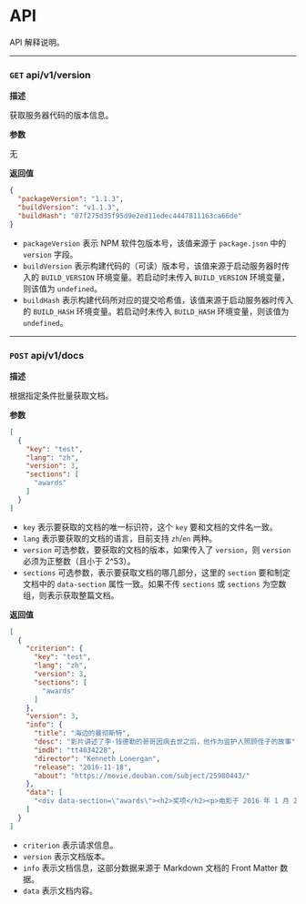 # API

API 解释说明。

---

### `GET` api/v1/version

**描述**

获取服务器代码的版本信息。

**参数**

无

**返回值**

```json
{
  "packageVersion": "1.1.3",
  "buildVersion": "v1.1.3",
  "buildHash": "07f275d35f95d9e2ed11edec4447811163ca66de"
}
```

- `packageVersion` 表示 NPM 软件包版本号，该值来源于 `package.json` 中的 `version` 字段。
- `buildVersion` 表示构建代码的（可读）版本号，该值来源于启动服务器时传入的 `BUILD_VERSION` 环境变量。若启动时未传入 `BUILD_VERSION` 环境变量，则该值为 `undefined`。
- `buildHash` 表示构建代码所对应的提交哈希值，该值来源于启动服务器时传入的 `BUILD_HASH` 环境变量。若启动时未传入 `BUILD_HASH` 环境变量，则该值为 `undefined`。

---

### `POST` api/v1/docs

**描述**

根据指定条件批量获取文档。

**参数**

```json
[
  {
    "key": "test",
    "lang": "zh",
    "version": 3,
    "sections": [
      "awards"
    ]
  }
]
```

- `key` 表示要获取的文档的唯一标识符，这个 `key` 要和文档的文件名一致。
- `lang` 表示要获取的文档的语言，目前支持 `zh`/`en` 两种。
- `version` 可选参数，要获取的文档的版本，如果传入了 `version`，则 `version` 必须为正整数（且小于 2^53）。
- `sections` 可选参数，表示要获取文档的哪几部分，这里的 `section` 要和制定文档中的 `data-section` 属性一致。如果不传 `sections` 或 `sections` 为空数组，则表示获取整篇文档。

**返回值**

```json
[
  {
    "criterion": {
      "key": "test",
      "lang": "zh",
      "version": 3,
      "sections": [
        "awards"
      ]
    },
    "version": 3,
    "info": {
      "title": "海边的曼彻斯特",
      "desc": "影片讲述了李·钱德勒的哥哥因病去世之后，他作为监护人照顾侄子的故事",
      "imdb": "tt4034228",
      "director": "Kenneth Lonergan",
      "release": "2016-11-18",
      "about": "https://movie.douban.com/subject/25980443/"
    },
    "data": [
      "<div data-section=\"awards\"><h2>奖项</h2><p>电影于 2016 年 1 月 23 日的圣丹斯电影节上首映后，很快被亚马逊工作室（Amazon Studios）分发，并订于 2016 年 11 月 18 日于美国作有限上映，并定于 12 月 16 日广泛上映。该片以 850 万美元的制作预算，全球收益总得超过 6200 万美元。</p><p>影片上映后获得一致好评，并赢得无数奖项。这部电影被许多评论家列为 2016 年最佳电影之一，获得第 89 届奥斯卡金像奖最佳男主角、最佳原创剧本，第 74 届金球奖最佳男主角奖，第 70 届英国电影学院奖最佳男主角和最佳原创剧本。</p></div>"
    ]
  }
]
```

- `criterion` 表示请求信息。
- `version` 表示文档版本。
- `info` 表示文档信息，这部分数据来源于 Markdown 文档的 Front Matter 数据。
- `data` 表示文档内容。
